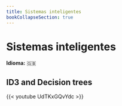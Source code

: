```yaml
---
title: Sistemas inteligentes
bookCollapseSection: true
---
```


# Sistemas inteligentes
**Idioma:** 🇬🇧

## ID3 and Decision trees
{{< youtube UdTKxGQvYdc >}}
